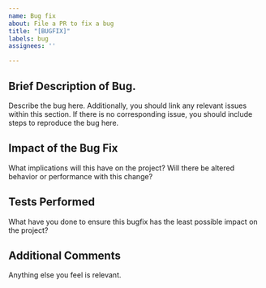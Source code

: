```yaml
---
name: Bug fix
about: File a PR to fix a bug
title: "[BUGFIX]"
labels: bug
assignees: ''

---
```


## Brief Description of Bug.

Describe the bug here. Additionally, you should link any relevant issues within this section. If there is no corresponding issue, you should include steps to reproduce the bug here.

## Impact of the Bug Fix

What implications will this have on the project? Will there be altered behavior or performance with this change?

## Tests Performed

What have you done to ensure this bugfix has the least possible impact on the project?

## Additional Comments

Anything else you feel is relevant.